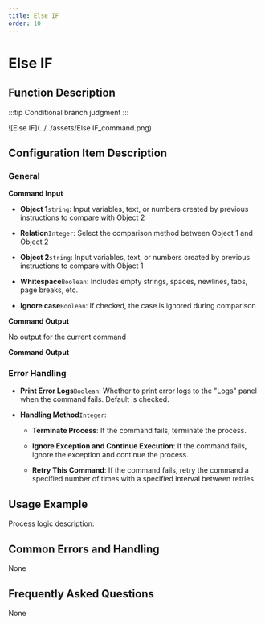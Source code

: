 ```yaml
---
title: Else IF
order: 10
---
```


# Else IF

## Function Description

:::tip 
Conditional branch judgment
:::

![Else IF](../../assets/Else IF_command.png)

## Configuration Item Description

### General

**Command Input**

- **Object 1**`string`: Input variables, text, or numbers created by previous instructions to compare with Object 2

- **Relation**`Integer`: Select the comparison method between Object 1 and Object 2

- **Object 2**`string`: Input variables, text, or numbers created by previous instructions to compare with Object 1

- **Whitespace**`Boolean`: Includes empty strings, spaces, newlines, tabs, page breaks, etc.

- **Ignore case**`Boolean`: If checked, the case is ignored during comparison


**Command Output**

No output for the current command


**Command Output**

### Error Handling

- **Print Error Logs**`Boolean`: Whether to print error logs to the "Logs" panel when the command fails. Default is checked. 

- **Handling Method**`Integer`:

    - **Terminate Process**: If the command fails, terminate the process.

    - **Ignore Exception and Continue Execution**: If the command fails, ignore the exception and continue the process.

    - **Retry This Command**: If the command fails, retry the command a specified number of times with a specified interval between retries.

## Usage Example

Process logic description:

## Common Errors and Handling

None

## Frequently Asked Questions

None

